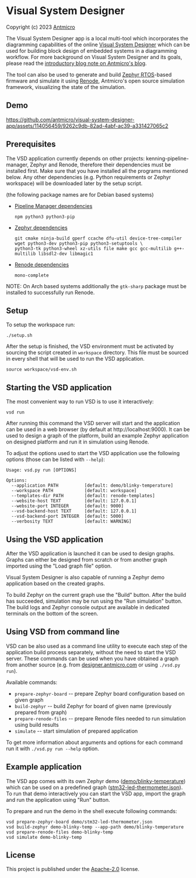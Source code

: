# Visual System Designer

Copyright (c) 2023 [Antmicro](https://www.antmicro.com)

The Visual System Designer app is a local multi-tool which incorporates the diagramming capabilities of the online [Visual System Designer](https://designer.antmicro.com/) which can be used for building block design of embedded systems in a diagramming workflow.
For more background on Visual System Designer and its goals, please read the [introductory blog note on Antmicro's blog](https://antmicro.com/blog/2023/09/build-embedded-systems-with-vsd/).

The tool can also be used to generate and build [Zephyr RTOS](https://zephyrproject.org/)-based firmware and simulate it using [Renode](https://www.renode.io), Antmicro's open source simulation framework, visualizing the state of the simulation.

## Demo

https://github.com/antmicro/visual-system-designer-app/assets/114056459/9262c9db-82ad-4abf-ac39-a331427065c2

## Prerequisites

The VSD application currently depends on other projects: kenning-pipeline-manager, Zephyr and Renode, therefore their dependencies must be installed first.
Make sure that you have installed all the programs mentioned below.
Any other dependencies (e.g. Python requirements or Zephyr workspace) will be downloaded later by the setup script.

(the following package names are for Debian based systems)

* [Pipeline Manager dependencies](https://github.com/antmicro/kenning-pipeline-manager#prerequisites)

  ```
  npm python3 python3-pip
  ```
* [Zephyr dependencies](https://docs.zephyrproject.org/latest/develop/getting_started/index.html#install-dependencies)

  ```
  git cmake ninja-build gperf ccache dfu-util device-tree-compiler wget python3-dev python3-pip python3-setuptools \
  python3-tk python3-wheel xz-utils file make gcc gcc-multilib g++-multilib libsdl2-dev libmagic1
  ```
* [Renode dependencies](https://github.com/renode/renode#installing-dependencies)

  ```
  mono-complete
  ```

NOTE: On Arch based systems additionally the `gtk-sharp` package must be installed to successfully run Renode.

## Setup

To setup the workspace run:

```
./setup.sh
```

After the setup is finished, the VSD environment must be activated by sourcing the script created in `workspace` directory.
This file must be sourced in every shell that will be used to run the VSD application.

```
source workspace/vsd-env.sh
```

## Starting the VSD application

The most convenient way to run VSD is to use it interactively:

```
vsd run
```

After running this command the VSD server will start and the application can be used in a web browser (by default at http://localhost:9000).
It can be used to design a graph of the platform, build an example Zephyr application on designed platform and run it in simulation using Renode.

To adjust the options used to start the VSD application use the following options (those can be listed with `--help`):

```
Usage: vsd.py run [OPTIONS]

Options:
  --application PATH          [default: demo/blinky-temperature]
  --workspace PATH            [default: workspace]
  --templates-dir PATH        [default: renode-templates]
  --website-host TEXT         [default: 127.0.0.1]
  --website-port INTEGER      [default: 9000]
  --vsd-backend-host TEXT     [default: 127.0.0.1]
  --vsd-backend-port INTEGER  [default: 5000]
  --verbosity TEXT            [default: WARNING]
```

## Using the VSD application

After the VSD application is launched it can be used to design graphs.
Graphs can either be designed from scratch or from another graph imported using the "Load graph file" option.

Visual System Designer is also capable of running a Zephyr demo application based on the created graphs.

To build Zephyr on the current graph use the "Build" button.
After the build has succeeded, simulation may be run using the "Run simulation" button.
The build logs and Zephyr console output are available in dedicated terminals on the bottom of the screen.

## Using VSD from command line

VSD can be also used as a command line utility to execute each step of the application build process separately, without the need to start the VSD server.
These commands can be used when you have obtained a graph from another source (e.g. from [designer.antmicro.com](https://designer.antmicro.com) or using `./vsd.py run`).

Available commands:

- `prepare-zephyr-board` -- prepare Zephyr board configuration based on given graph
- `build-zephyr` -- build Zephyr for board of given name (previously prepared from graph)
- `prepare-renode-files` -- prepare Renode files needed to run simulation using build results
- `simulate` -- start simulation of prepared application

To get more information about arguments and options for each command run it with `./vsd.py run --help` option.

## Example application

The VSD app comes with its own Zephyr demo ([demo/blinky-temperature](./demo/blinky-temperature/)) which can be used on a predefined graph ([stm32-led-thermometer.json](./demo/stm32-led-thermometer.json)).
To run that demo interactively you can start the VSD app, import the graph and run the application using "Run" button.

To prepare and run the demo in the shell execute following commands:

```
vsd prepare-zephyr-board demo/stm32-led-thermometer.json
vsd build-zephyr demo-blinky-temp --app-path demo/blinky-temperature
vsd prepare-renode-files demo-blinky-temp
vsd simulate demo-blinky-temp
```

## License

This project is published under the [Apache-2.0](LICENSE) license.
